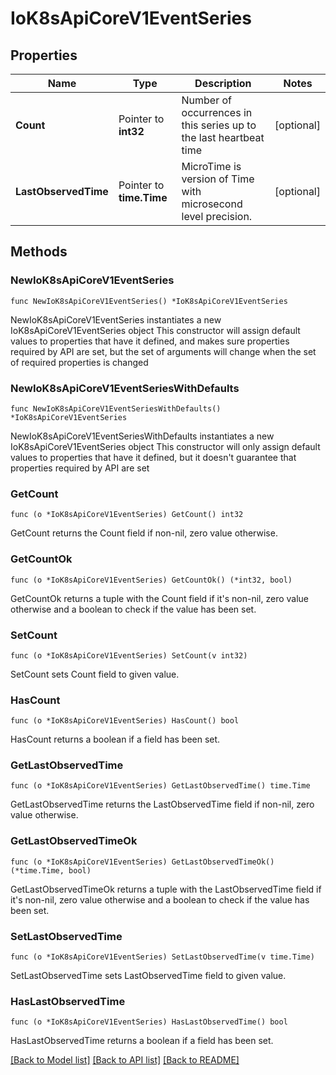 # IoK8sApiCoreV1EventSeries

## Properties

Name | Type | Description | Notes
------------ | ------------- | ------------- | -------------
**Count** | Pointer to **int32** | Number of occurrences in this series up to the last heartbeat time | [optional] 
**LastObservedTime** | Pointer to **time.Time** | MicroTime is version of Time with microsecond level precision. | [optional] 

## Methods

### NewIoK8sApiCoreV1EventSeries

`func NewIoK8sApiCoreV1EventSeries() *IoK8sApiCoreV1EventSeries`

NewIoK8sApiCoreV1EventSeries instantiates a new IoK8sApiCoreV1EventSeries object
This constructor will assign default values to properties that have it defined,
and makes sure properties required by API are set, but the set of arguments
will change when the set of required properties is changed

### NewIoK8sApiCoreV1EventSeriesWithDefaults

`func NewIoK8sApiCoreV1EventSeriesWithDefaults() *IoK8sApiCoreV1EventSeries`

NewIoK8sApiCoreV1EventSeriesWithDefaults instantiates a new IoK8sApiCoreV1EventSeries object
This constructor will only assign default values to properties that have it defined,
but it doesn't guarantee that properties required by API are set

### GetCount

`func (o *IoK8sApiCoreV1EventSeries) GetCount() int32`

GetCount returns the Count field if non-nil, zero value otherwise.

### GetCountOk

`func (o *IoK8sApiCoreV1EventSeries) GetCountOk() (*int32, bool)`

GetCountOk returns a tuple with the Count field if it's non-nil, zero value otherwise
and a boolean to check if the value has been set.

### SetCount

`func (o *IoK8sApiCoreV1EventSeries) SetCount(v int32)`

SetCount sets Count field to given value.

### HasCount

`func (o *IoK8sApiCoreV1EventSeries) HasCount() bool`

HasCount returns a boolean if a field has been set.

### GetLastObservedTime

`func (o *IoK8sApiCoreV1EventSeries) GetLastObservedTime() time.Time`

GetLastObservedTime returns the LastObservedTime field if non-nil, zero value otherwise.

### GetLastObservedTimeOk

`func (o *IoK8sApiCoreV1EventSeries) GetLastObservedTimeOk() (*time.Time, bool)`

GetLastObservedTimeOk returns a tuple with the LastObservedTime field if it's non-nil, zero value otherwise
and a boolean to check if the value has been set.

### SetLastObservedTime

`func (o *IoK8sApiCoreV1EventSeries) SetLastObservedTime(v time.Time)`

SetLastObservedTime sets LastObservedTime field to given value.

### HasLastObservedTime

`func (o *IoK8sApiCoreV1EventSeries) HasLastObservedTime() bool`

HasLastObservedTime returns a boolean if a field has been set.


[[Back to Model list]](../README.md#documentation-for-models) [[Back to API list]](../README.md#documentation-for-api-endpoints) [[Back to README]](../README.md)


